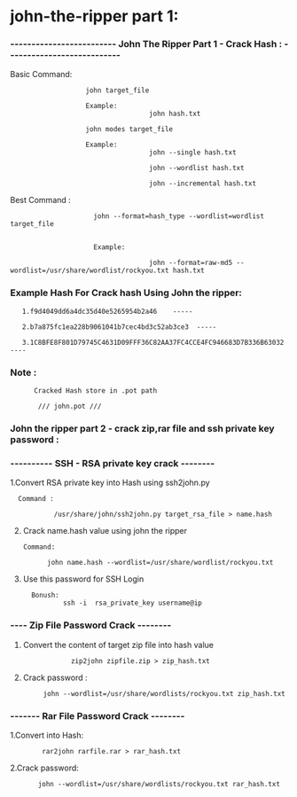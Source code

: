 # john-the-ripper part 1:




### -------------------------  John The Ripper Part 1 - Crack Hash  : ---------------------------




Basic Command:

                       john target_file
                       
                       Example: 
                                       john hash.txt

                       john modes target_file
	
                       Example:
                                       john --single hash.txt

                                       john --wordlist hash.txt
                               
                                       john --incremental hash.txt

Best Command :
                        
                         john --format=hash_type --wordlist=wordlist target_file


                         Example:
 
                                       john --format=raw-md5 --wordlist=/usr/share/wordlist/rockyou.txt hash.txt



### Example Hash For Crack hash Using John the ripper:

       1.f9d4049dd6a4dc35d40e5265954b2a46    -----

       2.b7a875fc1ea228b9061041b7cec4bd3c52ab3ce3  -----

       3.1C8BFE8F801D79745C4631D09FFF36C82AA37FC4CCE4FC946683D7B336B63032 ----

### Note :
          Cracked Hash store in .pot path 
        
           /// john.pot ///

      
### John the ripper part 2 - crack zip,rar file and ssh private key password :
  
  

     

### ---------- SSH - RSA private key crack  --------

1.Convert  RSA private key into Hash using ssh2john.py 
  
      Command :

               /usr/share/john/ssh2john.py target_rsa_file > name.hash

2. Crack  name.hash value using john the ripper
      
       Command:

             john name.hash --wordlist=/usr/share/wordlist/rockyou.txt

3. Use this  password for  SSH Login  


         Bonush:
                 ssh -i  rsa_private_key username@ip

   
### ----    Zip File Password Crack --------

1. Convert the content of  target zip file into hash value 

  
                   zip2john zipfile.zip > zip_hash.txt



2. Crack password :
                    
		    john --wordlist=/usr/share/wordlists/rockyou.txt zip_hash.txt

   
### ------- Rar File Password Crack --------

1.Convert into Hash:
                      
		    rar2john rarfile.rar > rar_hash.txt

2.Crack password:
                       
		   john --wordlist=/usr/share/wordlists/rockyou.txt rar_hash.txt




